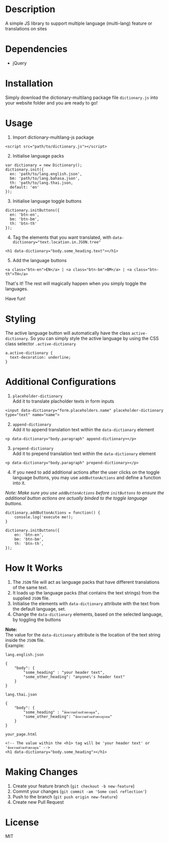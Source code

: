 # Description
A simple JS library to support multiple language (multi-lang) feature or translations on sites

# Dependencies
- jQuery

# Installation
Simply download the dictionary-multilang package file `dictionary.js` into your website folder and you are ready to go!

# Usage
1) Import dictionary-multilang-js package
```
<script src="path/to/dictionary.js"></script>
```

2) Initialise language packs
```
var dictionary = new Dictionary();
dictionary.init({
  en: 'path/to/lang.english.json',
  bm: 'path/to/lang.bahasa.json',
  th: 'path/to/lang.thai.json,
  default: 'en'
});
```

3) Initialise language toggle buttons
```
dictionary.initButtons({
  en: 'btn-en',
  bm: 'btn-bm',
  th: 'btn-th'  
});
```

4) Tag the elements that you want translated, with `data-dictionary="text.location.in.JSON.tree"`
```
<h1 data-dictionary="body.some_heading.text"></h1>
```

5) Add the language buttons
```
<a class="btn-en">EN</a> | <a class="btn-bm">BM</a> | <a class="btn-th">TH</a>
```

That's it! The rest will magically happen when you simply toggle the languages.
  
Have fun!

# Styling
The active language button will automatically have the class `active-dictionary`. So you can simply style the active language by using the CSS class selector `.active-dictionary`
```
a.active-dictionary {
  text-decoration: underline;
}
```

# Additional Configurations
1) `placeholder-dictionary`  
Add it to translate placholder texts in form inputs
```
<input data-dictionary="form.placeholders.name" placeholder-dictionary type="text" name="name">
```

2) `append-dictionary`  
Add it to append translation text within the `data-dictionary` element
```
<p data-dictionary="body.paragraph" append-dictionary></p>
```

3) `prepend-dictionary`  
Add it to prepend translation text within the `data-dictionary` element
```
<p data-dictionary="body.paragraph" prepend-dictionary></p>
```

4) If you need to add additional actions after the user clicks on the toggle language buttons, you may use `addButtonActions` and define a function into it.

_Note: Make sure you use `addButtonActions` before `initButtons` to ensure the additional button actions are actually binded to the toggle language buttons._
```
dictionary.addButtonActions = function() {
	console.log('execute me!);
}

dictionary.initButtons({
	en: 'btn-en',
	bm: 'btn-bm',
	th: 'btn-th',	
});
```

# How It Works
1) The `JSON` file will act as language packs that have different translations of the same text.  
2) It loads up the language packs (that contains the text strings) from the supplied `JSON` file.  
3) Initialise the elements with `data-dictionary` attribute with the text from the default language, set.  
4) Change the `data-dictionary` elements, based on the selected language, by toggling the buttons  

**Note:**  
The value for the `data-dictionary` attribute is the location of the text string inside the `JSON` file.  
Example:  

`lang.english.json`
```
{
	"body": {
		"some_heading" : "your header text",
		"some_other_heading": "anyone\'s header text"
	}
}
```

`lang.thai.json`
```
{
	"body": {
		"some_heading" : "ข้อความส่วนหัวของคุณ",
		"some_other_heading": "ข้อความส่วนหัวของทุกคน"
	}
}
```

`your_page.html`
```
<!-- The value within the <h1> tag will be 'your header text' or 'ข้อความส่วนหัวของคุณ' -->
<h1 data-dictionary="body.some_heading"></h1>
```

# Making Changes
1. Create your feature branch (`git checkout -b new-feature`)  
2. Commit your changes (`git commit -am 'Some cool reflection'`)  
3. Push to the branch (`git push origin new-feature`)  
4. Create new Pull Request

# License
MIT

